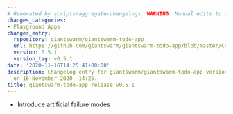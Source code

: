 ```yaml
---
# Generated by scripts/aggregate-changelogs. WARNING: Manual edits to this files will be overwritten.
changes_categories:
- Playground Apps
changes_entry:
  repository: giantswarm/giantswarm-todo-app
  url: https://github.com/giantswarm/giantswarm-todo-app/blob/master/CHANGELOG.md#051---2020-11-16
  version: 0.5.1
  version_tag: v0.5.1
date: '2020-11-16T14:25:41+00:00'
description: Changelog entry for giantswarm/giantswarm-todo-app version 0.5.1, published
  on 16 November 2020, 14:25.
title: giantswarm-todo-app release v0.5.1
---
```


- Introduce artificial failure modes
